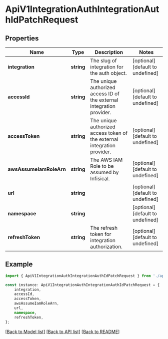 # ApiV1IntegrationAuthIntegrationAuthIdPatchRequest


## Properties

Name | Type | Description | Notes
------------ | ------------- | ------------- | -------------
**integration** | **string** | The slug of integration for the auth object. | [optional] [default to undefined]
**accessId** | **string** | The unique authorized access ID of the external integration provider. | [optional] [default to undefined]
**accessToken** | **string** | The unique authorized access token of the external integration provider. | [optional] [default to undefined]
**awsAssumeIamRoleArn** | **string** | The AWS IAM Role to be assumed by Infisical. | [optional] [default to undefined]
**url** | **string** |  | [optional] [default to undefined]
**namespace** | **string** |  | [optional] [default to undefined]
**refreshToken** | **string** | The refresh token for integration authorization. | [optional] [default to undefined]

## Example

```typescript
import { ApiV1IntegrationAuthIntegrationAuthIdPatchRequest } from './api';

const instance: ApiV1IntegrationAuthIntegrationAuthIdPatchRequest = {
    integration,
    accessId,
    accessToken,
    awsAssumeIamRoleArn,
    url,
    namespace,
    refreshToken,
};
```

[[Back to Model list]](../README.md#documentation-for-models) [[Back to API list]](../README.md#documentation-for-api-endpoints) [[Back to README]](../README.md)
